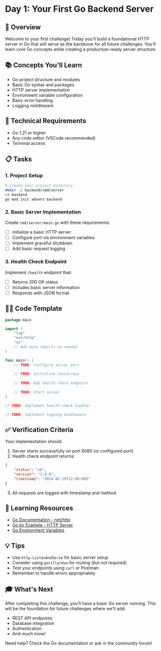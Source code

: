 # Day 1: Your First Go Backend Server

## 🎯 Overview
Welcome to your first challenge! Today you'll build a foundational HTTP server in Go that will serve as the backbone for all future challenges. You'll learn core Go concepts while creating a production-ready server structure.

## 📚 Concepts You'll Learn
- Go project structure and modules
- Basic Go syntax and packages
- HTTP server implementation
- Environment variable configuration
- Basic error handling
- Logging middleware

## 🔧 Technical Requirements
- Go 1.21 or higher
- Any code editor (VSCode recommended)
- Terminal access

## 📋 Tasks

### 1. Project Setup
```bash
# Create your project directory
mkdir -p backend/cmd/server
cd backend
go mod init advent-backend
```

### 2. Basic Server Implementation
Create `cmd/server/main.go` with these requirements:
- [ ] Initialize a basic HTTP server
- [ ] Configure port via environment variables
- [ ] Implement graceful shutdown
- [ ] Add basic request logging

### 3. Health Check Endpoint
Implement `/health` endpoint that:
- [ ] Returns 200 OK status
- [ ] Includes basic server information
- [ ] Responds with JSON format

## 🧑‍💻 Code Template
```go
package main

import (
    "log"
    "net/http"
    "os"
    // Add more imports as needed
)

func main() {
    // TODO: Configure server port
    
    // TODO: Initialize router/mux
    
    // TODO: Add health check endpoint
    
    // TODO: Start server
}

// TODO: Implement health check handler

// TODO: Implement logging middleware
```

## ✅ Verification Criteria
Your implementation should:
1. Server starts successfully on port 8080 (or configured port)
2. Health check endpoint returns:
```json
{
    "status": "ok",
    "version": "1.0.0",
    "timestamp": "2024-01-19T12:00:00Z"
}
```
3. All requests are logged with timestamp and method

## 📖 Learning Resources
- [Go Documentation - net/http](https://golang.org/pkg/net/http/)
- [Go by Example - HTTP Server](https://gobyexample.com/http-servers)
- [Go Environment Variables](https://golang.org/pkg/os/#Getenv)

## 💡 Tips
- Use `http.ListenAndServe` for basic server setup
- Consider using `gorilla/mux` for routing (but not required)
- Test your endpoints using `curl` or Postman
- Remember to handle errors appropriately

## 🎓 What's Next
After completing this challenge, you'll have a basic Go server running. This will be the foundation for future challenges where we'll add:
- REST API endpoints
- Database integration
- Authentication
- And much more!

Need help? Check the Go documentation or ask in the community forum!